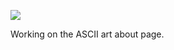 ![](https://db-feed.s3.amazonaws.com/legacy/Screen_Shot_2019_07_28_at_2_02_24_PM-1564336983760.png)

Working on the ASCII art about page.
